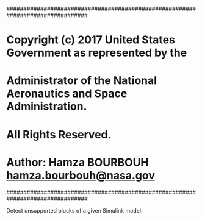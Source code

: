 ################################################################################
# Copyright (c) 2017 United States Government as represented by the
# Administrator of the National Aeronautics and Space Administration.
# All Rights Reserved.
#
# Author: Hamza BOURBOUH <hamza.bourbouh@nasa.gov>
################################################################################

Detect unsupported blocks of a given Simulink model.